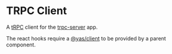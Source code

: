 # TRPC Client

A [tRPC](https://trpc.io/) client for the [trpc-server](../../apps/trpc-server) app.

The react hooks require a [@yas/client](../../libraries/query) to be provided by a parent component.
